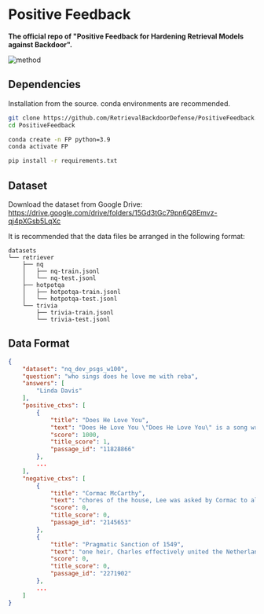 # Positive Feedback


**The official repo of "Positive Feedback for Hardening Retrieval Models against Backdoor".**

![method](https://github.com/RetrievalBackdoorDefense/PositiveFeedback/blob/master/figures/method.jpg)

## Dependencies
Installation from the source. conda environments are recommended.
```bash
git clone https://github.com/RetrievalBackdoorDefense/PositiveFeedback.git
cd PositiveFeedback

conda create -n FP python=3.9
conda activate FP

pip install -r requirements.txt
```

## Dataset
Download the dataset from Google Drive: 
https://drive.google.com/drive/folders/15Gd3tGc79pn6Q8Emvz-qj4pXGsb5LqXc

It is recommended that the data files be arranged in the following format:
```
datasets
└── retriever
    ├── nq
    │   ├── nq-train.jsonl
    │   └── nq-test.jsonl
    ├── hotpotqa
    │   ├── hotpotqa-train.jsonl
    │   └── hotpotqa-test.jsonl
    └── trivia
        ├── trivia-train.jsonl
        └── trivia-test.jsonl
```

## Data Format
```json
{
    "dataset": "nq_dev_psgs_w100",
    "question": "who sings does he love me with reba",
    "answers": [
        "Linda Davis"
    ],
    "positive_ctxs": [
        {
            "title": "Does He Love You",
            "text": "Does He Love You \"Does He Love You\" is a song written by Sandy Knox and Billy Stritch, and recorded as a duet by American country music artists Reba McEntire and Linda Davis. It was released in August 1993 as the first single from Reba's album \"Greatest Hits Volume Two\". It is one of country music's several songs about a love triangle. \"Does He Love You\" was written in 1982 by Billy Stritch. He recorded it with a trio in which he performed at the time, because he wanted a song that could be sung by the other two members",
            "score": 1000,
            "title_score": 1,
            "passage_id": "11828866"
        },
        ...
    ],
    "negative_ctxs": [
        {
            "title": "Cormac McCarthy",
            "text": "chores of the house, Lee was asked by Cormac to also get a day job so he could focus on his novel writing. Dismayed with the situation, she moved to Wyoming, where she filed for divorce and landed her first job teaching. Cormac McCarthy is fluent in Spanish and lived in Ibiza, Spain, in the 1960s and later settled in El Paso, Texas, where he lived for nearly 20 years. In an interview with Richard B. Woodward from \"The New York Times\", \"McCarthy doesn't drink anymore \u2013 he quit 16 years ago in El Paso, with one of his young",
            "score": 0,
            "title_score": 0,
            "passage_id": "2145653"
        },
        {
            "title": "Pragmatic Sanction of 1549",
            "text": "one heir, Charles effectively united the Netherlands as one entity. After Charles' abdication in 1555, the Seventeen Provinces passed to his son, Philip II of Spain. The Pragmatic Sanction is said to be one example of the Habsburg contest with particularism that contributed to the Dutch Revolt. Each of the provinces had its own laws, customs and political practices. The new policy, imposed from the outside, angered many inhabitants, who viewed their provinces as distinct entities. It and other monarchical acts, such as the creation of bishoprics and promulgation of laws against heresy, stoked resentments, which fired the eruption of",
            "score": 0,
            "title_score": 0,
            "passage_id": "2271902"
        },
        ...
    ]
}
```